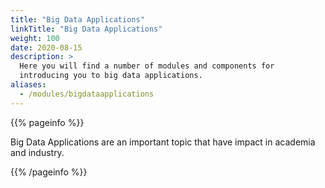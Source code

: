 ```yaml
---
title: "Big Data Applications"
linkTitle: "Big Data Applications"
weight: 100
date: 2020-08-15
description: >
  Here you will find a number of modules and components for
  introducing you to big data applications.
aliases:
  - /modules/bigdataapplications
---
```



{{% pageinfo %}}

Big Data Applications are an important topic that have impact in
academia and industry.

{{% /pageinfo %}}
